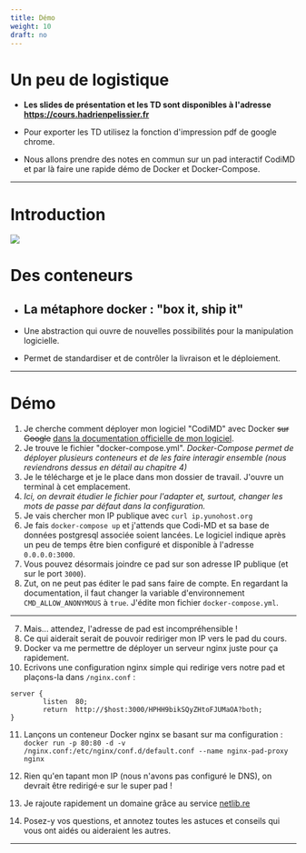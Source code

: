 ```yaml
---
title: Démo
weight: 10
draft: no
---
```


# Un peu de logistique

- **Les slides de présentation et les TD sont disponibles à l'adresse https://cours.hadrienpelissier.fr**

- Pour exporter les TD utilisez la fonction d'impression pdf de google chrome.

- Nous allons prendre des notes en commun sur un pad interactif CodiMD et par là faire une rapide démo de Docker et Docker-Compose.

---

# Introduction

![](../../images/Moby-logo.png)

# Des conteneurs

- ## La métaphore docker : "box it, ship it"

- Une abstraction qui ouvre de nouvelles possibilités pour la manipulation logicielle.
- Permet de standardiser et de contrôler la livraison et le déploiement.

---

# Démo

1. Je cherche comment déployer mon logiciel "CodiMD" avec Docker ~~sur Google~~ [dans la documentation officielle de mon logiciel](https://hackmd.io/c/codimd-documentation/%2Fs%2Fcodimd-docker-deployment).
2. Je trouve le fichier "docker-compose.yml". _Docker-Compose permet de déployer plusieurs conteneurs et de les faire interagir ensemble (nous reviendrons dessus en détail au chapitre 4)_
3. Je le télécharge et je le place dans mon dossier de travail. J'ouvre un terminal à cet emplacement.
4. _Ici, on devrait étudier le fichier pour l'adapter et, surtout, changer les mots de passe par défaut dans la configuration._
5. Je vais chercher mon IP publique avec `curl ip.yunohost.org`
6. Je fais `docker-compose up` et j'attends que Codi-MD et sa base de données postgresql associée soient lancées. Le logiciel indique après un peu de temps être bien configuré et disponible à l'adresse `0.0.0.0:3000`.
7. Vous pouvez désormais joindre ce pad sur son adresse IP publique (et sur le port `3000`).
8. Zut, on ne peut pas éditer le pad sans faire de compte. En regardant la documentation, il faut changer la variable d'environnement `CMD_ALLOW_ANONYMOUS` à `true`. J'édite mon fichier `docker-compose.yml`.

---

7. Mais... attendez, l'adresse de pad est incompréhensible !
8. Ce qui aiderait serait de pouvoir rediriger mon IP vers le pad du cours.
9. Docker va me permettre de déployer un serveur nginx juste pour ça rapidement.
10. Ecrivons une configuration nginx simple qui redirige vers notre pad et plaçons-la dans `/nginx.conf` :

<!-- ```nginx
server {
        listen  80;
        location / {
                proxy_pass  http://$host:3000/;
        }
}
``` -->

```nginx
server {
        listen  80;
        return  http://$host:3000/HPHH9bikSQyZHtoFJUMaOA?both;
}
```

<!-- ```
server {
        listen   80;
        server_name  0.0.0.0;
        location / {
                proxy_pass         http://hackmd_codimd_1:3000/;
        }
        location = /pad {
		rewrite /pad /HPHH9bikSQyZHtoFJUMaOA break;
                proxy_pass         http://hackmd_codimd_1:3000/;
		proxy_redirect off;
        }
} ``` -->

11. Lançons un conteneur Docker nginx se basant sur ma configuration :
    `docker run -p 80:80 -d -v /nginx.conf:/etc/nginx/conf.d/default.conf --name nginx-pad-proxy nginx`
    <!-- With network: `docker run -p 80:80 -d --network hackmd_default -v /tmp/config-nginx:/etc/nginx/conf.d --name nginx-pad-proxy nginx` -->
     <!-- Test config and network: `docker run --rm --network hackmd_default -v /tmp/config-nginx:/etc/nginx/conf.d nginx nginx -t` -->
12. Rien qu'en tapant mon IP (nous n'avons pas configuré le DNS), on devrait être redirigé·e sur le super pad !

13. Je rajoute rapidement un domaine grâce au service [netlib.re](https://netlib.re)

14. Posez-y vos questions, et annotez toutes les astuces et conseils qui vous ont aidés ou aideraient les autres.
    <!-- Structurer en écrivant quelques titres -->

---
